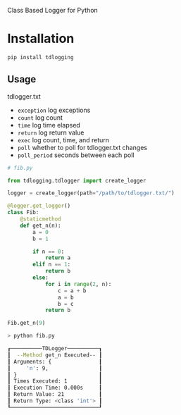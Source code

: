 Class Based Logger for Python

# Installation

```bash
pip install tdlogging
```

## Usage
tdlogger.txt
- `exception` log exceptions
- `count` log count
- `time` log time elapsed
- `return` log return value
- `exec` log count, time, and return
- `poll` whether to poll for tdlogger.txt changes
- `poll_period` seconds between each poll



```python
# fib.py

from tdlogging.tdlogger import create_logger

logger = create_logger(path="/path/to/tdlogger.txt/")

@logger.get_logger()
class Fib:
    @staticmethod
    def get_n(n):
        a = 0
        b = 1

        if n == 0:
            return a
        elif n == 1:
            return b
        else:
            for i in range(2, n):
                c = a + b
                a = b
                b = c
            return b

Fib.get_n(9)
```
```bash
> python fib.py

┎──────────TDLogger──────────┒
┃  --Method get_n Executed-- ┃
┃ Arguments: {               ┃
┃     'n': 9,                ┃
┃ }                          ┃
┃ Times Executed: 1          ┃
┃ Execution Time: 0.000s     ┃
┃ Return Value: 21           ┃
┃ Return Type: <class 'int'> ┃
┖────────────────────────────┚
```
